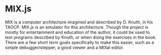 # MIX.js

MIX is a computer architecture imagined and described by D. Knuth, in his TAOCP. MIX.js is an emulator for this architecture. Though the project is mostly for entertainment and education of the author, it could be used to test programs described by Knuth, or when doing the exercises in the book. There are a few short term goals specifically to make this easier, such as a simple debugger/stepper, a good viewer and a MIXal editor.